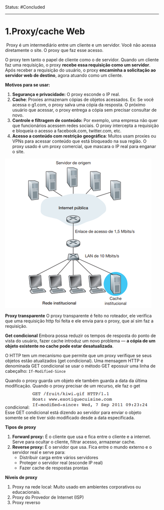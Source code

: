 
Status: #Concluded 

---
# 1.Proxy/cache Web
 Proxy é um intermediário entre um cliente e um servidor. Você não acessa diretamente o site. O proxy que faz esse acesso.

O proxy tem tanto o papel de cliente como o de servidor. Quando um cliente faz uma requisição, o proxy **recebe essa requisição como um servidor**. Após receber a requisição do usuário, o proxy **encaminha a solicitação ao servidor web de destino**, agora atuando como um cliente.

**Motivos para se usar:**
1. **Segurança e privacidade:** O proxy esconde o IP real.
2. **Cache**: Proxies armazenam cópias de objetos acessados. Ex: Se você acessa o g1.com, o proxy salva uma cópia da resposta. O próximo usuário que acessar, o proxy entrega a cópia sem precisar consultar de novo.
3. **Controle e filtragem de conteúdo:** Por exemplo, uma empresa não quer que funcionários acessem redes sociais. O proxy intercepta a requisição e bloqueia o acesso a facebook.com, twitter.com, etc.
4. **Acesso a conteúdo com restrição geográfica**: Muitos usam proxies ou VPNs para acessar conteúdo que está bloqueado na sua região. O proxy usado é um proxy comercial, que mascara o IP real para enganar o site.
  
![Pasted image 20250508161045](../../attachments/Pasted%20image%2020250508161045.png)

**Proxy transparente** 
O proxy transparente é feito no roteador, ele verifica que uma requisição http foi feita e ele envia para o proxy, que aí sim faz a requisição.

**Get condicional**
Embora possa reduzir os tempos de resposta do ponto de vista do usuário, fazer cache introduz um novo problema — **a cópia de um objeto existente no cache pode estar desatualizada**. 

O HTTP tem um mecanismo que permite que um proxy verifique se seus objetos estão atualizados (get condicional). Uma mensagem HTTP é denominada GET condicional se usar o método GET epossuir uma linha de cabeçalho: ``If-Modified-Since``

 Quando o proxy guarda um objeto ele também guarda a data da última modificação. Quando o proxy precisar de um recurso, ele faz o get condicional:
![Pasted image 20250508161614](../../attachments/Pasted%20image%2020250508161614.png)
 Esse GET condicional está dizendo ao servidor para enviar o objeto somente se ele tiver sido modificado desde a data especificada. 


**Tipos de proxy**
1. **Forward proxy:** É o cliente que usa e fica entre o cliente e a internet. Serve para ocultar o cliente, filtrar acesso, armazenar cache.
2. **Reverse proxy:** É o servidor que usa. Fica entre o mundo externo e o servidor real e serve para:
	- Distribuir carga entre vários servidores
	- Proteger o servidor real (esconde IP real)
	- Fazer cache de respostas prontas

**Níveis de proxy**
1. Proxy na rede local: Muito usado em ambientes corporativos ou educacionais. 
2. Proxy do Provedor de Internet (ISP)
3. Proxy reverso 
